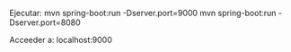 Ejecutar:
mvn spring-boot:run -Dserver.port=9000
mvn spring-boot:run -Dserver.port=8080

Acceeder a:
localhost:9000 
